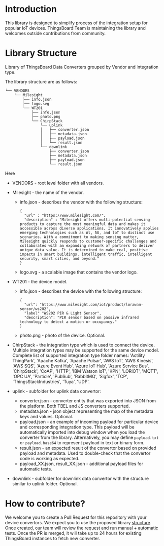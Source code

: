 # Introduction

This library is designed to simplify process of the integration setup for popular IoT devices. 
ThingsBoard Team is maintaining the library and welcomes outside contributions from community. 

# Library Structure

Library of ThingsBoard Data Converters grouped by Vendor and integration type.

The library structure are as follows:

```
└── VENDORS
    └── Milesight
        ├── info.json
        ├── logo.svg
        └── WT201
            ├── info.json
            ├── photo.png
            └── ChirpStack
                └── uplink
                │   ├── converter.json
                │   ├── metadata.json
                │   ├── payload.json
                │   └── result.json
                └── downlink
                    ├── converter.json
                    ├── metadata.json
                    ├── payload.json
                    └── result.json
```

Here

- VENDORS - root level folder with all vendors. 

- Milesight - the name of the vendor. 

  - info.json - describes the vendor with the following structure:


    ```
    {
      "url" : "https://www.milesight.com/",
      "description" : "Milesight offers multi-potential sensing products to capture the most meaningful data and makes it accessible across diverse applications. It innovatively applies emerging technologies such as Al, 5G, and loT to distinct use scenarios. With a commitment to making sensing matter, Milesight quickly responds to customer-specific challenges and collaborates with an expanding network of partners to deliver unique data value. It is determined to make real, positive impacts in smart buildings, intelligent traffic, intelligent security, smart cities, and beyond."
    }
    ```

  - logo.svg - a scalable image that contains the vendor logo.

- WT201 - the device model.

  - info.json - describes the device with the following structure:

    ```
    {
      "url": "https://www.milesight.com/iot/product/lorawan-sensor/ws202",
      "label" "WS202 PIR & Light Sensor",
      "description": "PIR sensor based on passive infrared technology to detect a motion or occupancy."
    }
    
    ```

  - photo.png - photo of the device. Optional. 

- ChirpStack - the integration type which is used to connect the device. Multiple integration types may be supported for the same device model. Complete list of supported integration type folder names:
  'Actility ThingPark', 'Apache Kafka', 'Apache Pulsar', 'AWS IoT', 'AWS Kinesis', 'AWS SQS', 'Azure Event Hub', 'Azure IoT Hub', 'Azure Service Bus', 'ChirpStack', 'CoAP', 'HTTP', 'IBM Watson IoT', 'KPN', 'LORIOT', 'MQTT', 'OPC UA', 'Particle', 'PubSub', 'RabbitMQ', 'Sigfox', 'TCP', 'ThingsStackIndustries', 'Tuya', 'UDP'.

- uplink - subfolder for uplink data convertor:
    - converter.json - converter entity that was exported into JSON from the platform. Both TBEL and JS converters supported. 
    - metadata.json - json object representing the map of the metadata keys and values. Optional.
    - payload.json - an example of incoming payload for particular device and corresponding integration type. This payload will be automatically imported into debug window when you load the converter from the library. Alternatively, you may define `payload.txt` or `payload.base64` to represent payload in text or binary form. 
    - result.json - an expected result of the convertor based on provided payload and metadata. Used to double-check that the convertor code is working as expected.
    - payload_XX.json, result_XX.json - additional payload files for automatic tests. 
- downlink - subfolder for downlink data convertor with the structure similar to uplink folder. Optional.

# How to contribute?

We welcome you to create a Pull Request for this repository with your device convertors. We expect you to use the proposed library [structure](#library-structure). 
Once created, our team will review the request and run manual + automatic tests. 
Once the PR is merged, it will take up to 24 hours for existing ThingsBoard instances to fetch new converter. 
  
